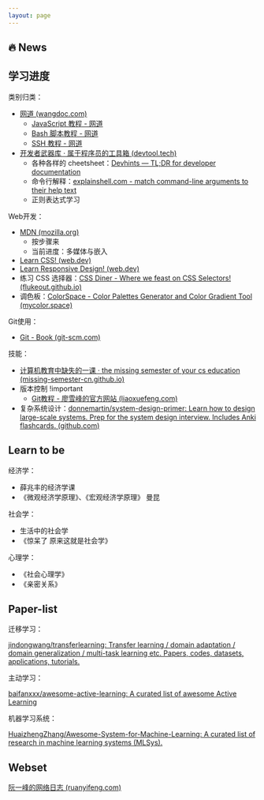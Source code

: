 ```yaml
---
layout: page
---
```


## :fire: News

## 学习进度

类别归类：

- [网道 (wangdoc.com)](https://wangdoc.com/)
  - [JavaScript 教程 - 网道](https://wangdoc.com/javascript/)
  - [Bash 脚本教程 - 网道](https://wangdoc.com/bash/)
  - [SSH 教程 - 网道](https://wangdoc.com/ssh/)
- [开发者武器库 · 属于程序员的工具箱 (devtool.tech)](https://devtool.tech/)
  - 各种各样的 cheetsheet：[Devhints — TL;DR for developer documentation](https://devhints.io/)
  - 命令行解释：[explainshell.com - match command-line arguments to their help text](https://explainshell.com/)
  - 正则表达式学习


Web开发：

- [MDN (mozilla.org)](https://developer.mozilla.org/zh-CN/docs/Learn/Getting_started_with_the_web)
  - 按步骤来
  - 当前进度：多媒体与嵌入
- [Learn CSS! (web.dev)](https://web.dev/learn/css/)
- [Learn Responsive Design! (web.dev)](https://web.dev/learn/design/)
- 练习 CSS 选择器：[CSS Diner - Where we feast on CSS Selectors! (flukeout.github.io)](https://flukeout.github.io/)
- 调色板：[ColorSpace - Color Palettes Generator and Color Gradient Tool (mycolor.space)](https://mycolor.space/)

Git使用：

- [Git - Book (git-scm.com)](https://git-scm.com/book/zh/v2)

技能：

- [计算机教育中缺失的一课 · the missing semester of your cs education (missing-semester-cn.github.io)](https://missing-semester-cn.github.io/)
- 版本控制 !important
  - [Git教程 - 廖雪峰的官方网站 (liaoxuefeng.com)](https://www.liaoxuefeng.com/wiki/896043488029600)
- 复杂系统设计：[donnemartin/system-design-primer: Learn how to design large-scale systems. Prep for the system design interview. Includes Anki flashcards. (github.com)](https://github.com/donnemartin/system-design-primer)

## Learn to be


经济学：

- 薛兆丰的经济学课
- 《微观经济学原理》、《宏观经济学原理》 曼昆

社会学：

- 生活中的社会学
- 《惊呆了 原来这就是社会学》

心理学：
- 《社会心理学》
- 《亲密关系》

## Paper-list

迁移学习：

[jindongwang/transferlearning: Transfer learning / domain adaptation / domain generalization / multi-task learning etc. Papers, codes, datasets, applications, tutorials.](https://github.com/jindongwang/transferlearning)

主动学习：

[baifanxxx/awesome-active-learning: A curated list of awesome Active Learning](https://github.com/baifanxxx/awesome-active-learning)

机器学习系统：

[HuaizhengZhang/Awesome-System-for-Machine-Learning: A curated list of research in machine learning systems (MLSys).](https://github.com/HuaizhengZhang/Awesome-System-for-Machine-Learning)

## Webset

[阮一峰的网络日志 (ruanyifeng.com)](https://www.ruanyifeng.com/blog/)